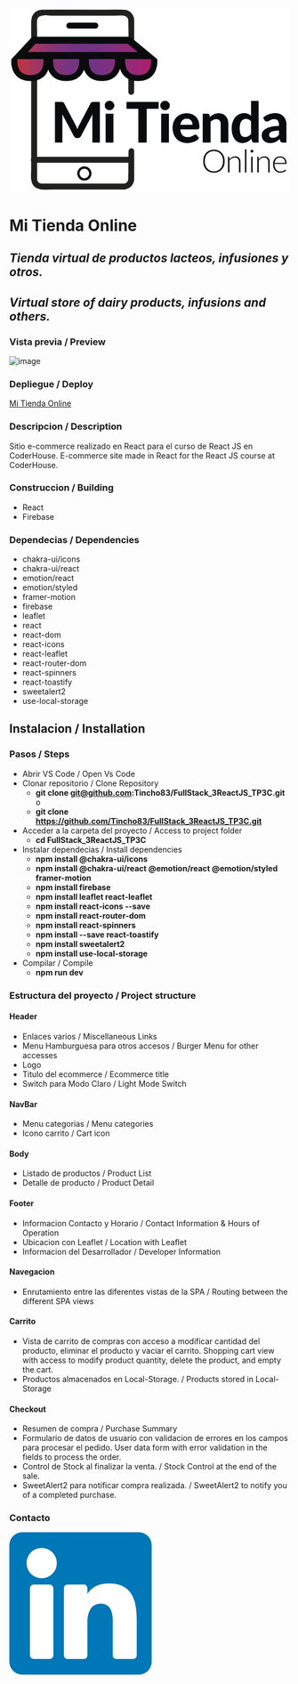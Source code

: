 ![image](/src/assets/imagenes/mitiendaonline.png)
# Mi Tienda Online
## _Tienda virtual de productos lacteos, infusiones y otros._
## _Virtual store of dairy products, infusions and others._

### Vista previa / Preview
![image](/src/assets/imagenes/app_hd.gif)

### Depliegue / Deploy
[Mi Tienda Online](https://tiendavirtual62310.netlify.app/)

### Descripcion / Description
Sitio e-commerce realizado en React para el curso de React JS en CoderHouse.
E-commerce site made in React for the React JS course at CoderHouse.

### Construccion / Building
-  React
-  Firebase

### Dependecias / Dependencies
-  chakra-ui/icons
-  chakra-ui/react
-  emotion/react
-  emotion/styled
-  framer-motion
-  firebase    
-  leaflet
-  react
-  react-dom
-  react-icons
-  react-leaflet
-  react-router-dom
-  react-spinners
-  react-toastify
-  sweetalert2
-  use-local-storage


## Instalacion / Installation
### Pasos / Steps
- Abrir VS Code / Open Vs Code
- Clonar repositorio / Clone Repository
   -  **git clone git@github.com:Tincho83/FullStack_3ReactJS_TP3C.git**
   o
   -  **git clone https://github.com/Tincho83/FullStack_3ReactJS_TP3C.git**
- Acceder a la carpeta del proyecto / Access to project folder
   - **cd FullStack_3ReactJS_TP3C**
- Instalar dependecias / Install dependencies
   - **npm install @chakra-ui/icons**
   - **npm install @chakra-ui/react @emotion/react @emotion/styled framer-motion**
   - **npm install firebase**
   - **npm install leaflet react-leaflet**
   - **npm install react-icons --save**
   - **npm install react-router-dom**
   - **npm install react-spinners**
   - **npm install --save react-toastify**
   - **npm install sweetalert2**
   - **npm install use-local-storage**
- Compilar / Compile
   - **npm run dev**

### Estructura del proyecto / Project structure

#### Header
   -  Enlaces varios / Miscellaneous Links
   -  Menu Hamburguesa para otros accesos / Burger Menu for other accesses
   -  Logo
   -  Titulo del ecommerce / Ecommerce title
   -  Switch para Modo Claro / Light Mode Switch

#### NavBar
   -  Menu categorias / Menu categories
   -  Icono carrito / Cart icon

#### Body
   -  Listado de productos / Product List
   -  Detalle de producto / Product Detail

#### Footer
   -  Informacion Contacto y Horario / Contact Information & Hours of Operation
   -  Ubicacion con Leaflet / Location with Leaflet
   -  Informacion del Desarrollador / Developer Information

#### Navegacion
   -  Enrutamiento entre las diferentes vistas de la SPA / Routing between the different SPA views

#### Carrito
   -  Vista de carrito de compras con acceso a modificar cantidad del producto, eliminar el producto y vaciar el carrito.
      Shopping cart view with access to modify product quantity, delete the product, and empty the cart.
   -  Productos almacenados en Local-Storage. / Products stored in Local-Storage

#### Checkout
   -  Resumen de compra / Purchase Summary
   -  Formulario de datos de usuario con validacion de errores en los campos para procesar el pedido.
      User data form with error validation in the fields to process the order.
   -  Control de Stock al finalizar la venta. / Stock Control at the end of the sale. 
   -  SweetAlert2 para notificar compra realizada. / SweetAlert2 to notify you of a completed purchase.

### Contacto
[![N|Solid](/src/assets/imgs/varios/linkedin.png)](https://www.linkedin.com/in/martin-hernandez-9b7154215)
